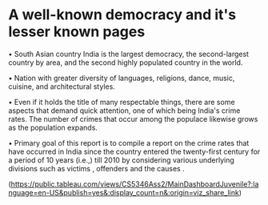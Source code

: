 # A well-known democracy and it's lesser known pages

• South Asian country India is the largest  democracy, the second-largest country by area,  and the second highly populated country in  the world.

• Nation with greater diversity of languages,  religions, dance, music, cuisine, and architectural  styles.

• Even if it holds the title of many respectable  things, there are some aspects that demand  quick attention, one of which being India's crime  rates.
The number of crimes that occur among the  populace likewise grows as the population  expands.

• Primary goal of this report is to compile  a report on the crime rates that have  occurred in India since the country entered  the twenty-first century for a period of 10  years (i.e.,) till 2010 by considering various underlying divisions such as victims , offenders and the causes .

(https://public.tableau.com/views/CS5346Ass2/MainDashboardJuvenile?:language=en-US&publish=yes&:display_count=n&:origin=viz_share_link)
